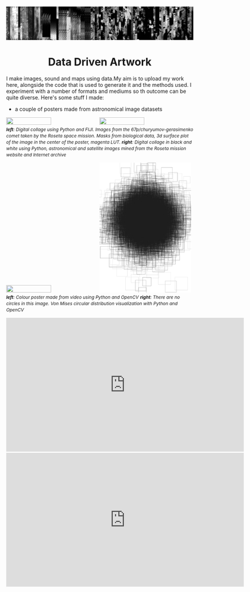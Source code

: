![](/banner.PNG)


<h1 align="center"> 
Data Driven Artwork
</h1>

I make images, sound and maps using data.My aim is to upload my work here, alongside the code that is used to generate it and the methods used. I experiment with a number of formats and mediums so th outcome can be quite diverse. Here's some stuff I made:

- a couple of posters made from astronomical image datasets
<p>
<img src="posterfinal.webp"  width="49%" height="20%"> <img src="sortgridnew.jpg"  width="49%" height="20%">
<em style="font-size: 12px;"> <b>left</b>: Digital collage using Python and FIJI. Images from the 67p/churyumov-gerasimenko comet taken by the Roseta space mission. Masks from biological data, 3d surface plot of the image in the center of the poster, magenta LUT. </em>
<em style="font-size: 12px;"> <b>right</b>: Digital collage in black and white using Python, astronomical and satellite images mined from the Roseta mission website and Internet archive</em>
</p>

<img src="cloudeq.jpg"  width="49%" height="20%"> <img src="tarkos.PNG"  width="49%" height="20%">
<em style="font-size: 12px;"> <b>left</b>: Colour poster made from video using Python and OpenCV</em>
<em style="font-size: 12px;"> <b>right</b>: There are no circles in this image. Von Mises circular distribution visualization with Python and OpenCV</em>


<iframe title="vimeo-player" src="https://player.vimeo.com/video/803008038?h=1dcdf76895" width="640" height="360" frameborder="0" allowfullscreen></iframe>

<iframe title="vimeo-player" src="https://player.vimeo.com/video/803001043?h=8c72fc71ed" width="640" height="360" frameborder="0" allowfullscreen></iframe>
